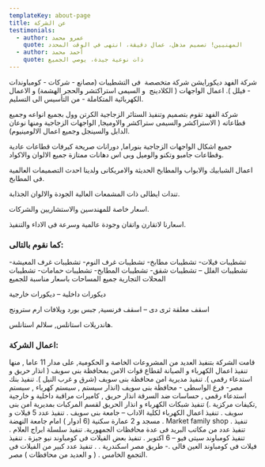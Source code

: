 ```yaml
---
templateKey: about-page
title: عن الشركة
testimonials:
  - author: عمرو محمد
    quote: المهنيين! تصميم مذهل، عمال دقيقة، انتهى في الوقت المحدد
  - author: أحمد محمد
    quote: ذات نوعية جيدة، يوصي الجميع
---
```

شركة الفهد ديكورايشن شركة متخصصة  فى التشطيبات (مصانع - شركات - كومباوندات - فيلل ).
اعمال الواجهات ( الكلادينج  و السيمى استراكتشر والحجر الهشمة) و الاعمال الكهربائية المتكاملة - من التأسيس الى التسليم.

شركة الفهد تقوم بتصميم وتنفيذ الستائر الزجاجية الكرتن وول بجميع انواعه وجميع قطاعاته ( الاستراكشر والسيمى ستراكشر والاوميجا, الواجهات الزجاجية ومنها نوعان الدابل والسينجل وجميع اعمال الالومينيوم).

جميع اشكال الواجهات الزجاجية بنوراما, دورانات صريحة كيرفات قطاعات عادية وقطاعات جامبو وتكنو والوميل وبى اس دهانات ممتازة جميع الالوان والاكواد.

اعمال الشبابيك والابواب والمطابخ الحديثة والامريكانى ولدينا احدث التصميمات العالمية فى المطابخ.

تندات ايطالى ذات المشمعات العالية الجودة والالوان الجذابة.

اسعار خاصة للمهندسين والاستشاريين والشركات.

اسعارنا لاتقارن واتقان وجودة عالمية وسرعة فى الاداء والتنفيذ.

<h3> كما نقوم بالتالى: </h3>

تشطيبات فيلات- تشطيبات مطابخ- تشطيبات غرف النوم- تشطيبات غرف المعيشة- تشطيبات الفلل – تشطيبات شقق- تشطيبات المطابخ- تشطيبات حمامات- تشطيبات المحلات التجارية جميع المساحات باسعار مناسبة للجميع 

ديكورات داخلية – ديكورات خارجية 

اسقف معلقة ثرى دى – اسقف فرنسية, جبس بورد ويلافات ارم سترونج

هاندريلات استانلس, سلالم استانلس.

<h3> اعمال الشركة: </h3>

قامت الشركة بتنفيذ العديد من المشروعات الخاصة و الحكومية, على مدار 11 عاما , منها
تنفيذ اعمال الكهرباء و الصيانة لقطاع قوات الامن بمحافظة بنى سويف ( انذار حريق و استدعاء رقمى ).
تنفيذ مديرية امن محافظة بنى سويف (شرق و غرب النيل ).
تنفيذ بنك مصر- فرع الواسطى -  محافظة بنى سويف (انذار سيستم , سيستم كهرباء , سيستم استدعاء رقمى , حساسات ضد السرقة 
انذار حريق , كاميرات مراقبة داخلية و خارجية ,تكيفات مركزية .)
تنفيذ شبكات الكهرباء و انذار الحريق لقسم المركبات بمديرية امن بنى سويف .
تنفيذ اعمال الكهرباء لكلية الاداب – جامعة بنى سويف .
تنفيذ عدد 5 فيلات و مسجد  و 2 عمارة سكنية (6 ادوار ) امام جامعة النهضة .
Market family shop تنفيذ  .
تنفيذ عدد من مكاتب البريد فى عدة محافظات الجمهورية.
تنفيذ سلسلة ابراج العلام .
تنفيذ كومباوند سيتى فيو – 6 اكتوبر .
تنفيذ بعض الفيلات فى كومباوند نيو جيزة .
تنفيذ فيلات فى كومباوند العين فالى .- طريق مصر اسكندرية . .
تنفيذ عدد كبير من الفيلات فى التجمع الخامس . ( و العديد من محافظات ) مصر.
